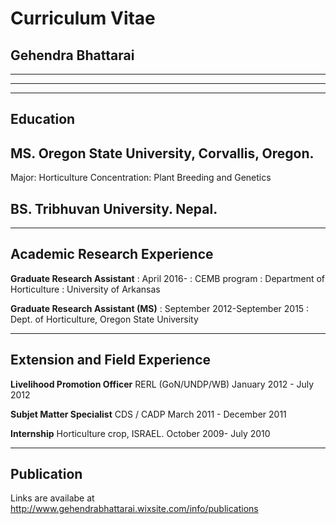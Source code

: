 # Curriculum Vitae
## Gehendra Bhattarai
------------------
------------------

------------
## Education
## MS. **Oregon State University, Corvallis, Oregon.**
Major: Horticulture 
Concentration: Plant Breeding and Genetics
## **BS. Tribhuvan University. Nepal.**
----------------------------------------------------

## Academic Research Experience

**Graduate Research Assistant**
: April 2016-
: CEMB program
: Department of Horticulture
: University of Arkansas

**Graduate Research Assistant (MS)**
: September 2012-September 2015
: Dept. of Horticulture, Oregon State University

-------------------------------------------------
## Extension and Field Experience
**Livelihood Promotion Officer**
RERL (GoN/UNDP/WB)
January 2012 - July 2012

**Subjet Matter Specialist**
CDS / CADP
March 2011 - December 2011

**Internship**
Horticulture crop, ISRAEL.
October 2009- July 2010
_____________________________________________________
## Publication
Links are availabe at http://www.gehendrabhattarai.wixsite.com/info/publications

